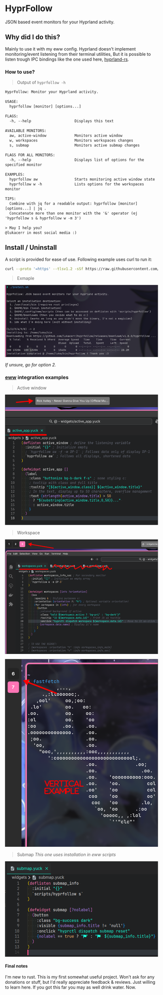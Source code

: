 # HyprFollow

JSON based event monitors for your Hyprland activity.

## Why did I do this?

Mainly to use it with my eww config. Hyprland doesn't implement monitoring/event listening from their terminal utilities,
But it is possible to listen trough IPC bindings like the one used here, [hyprland-rs](https://github.com/hyprland-community/hyprland-rs).

### How to use?

> Output of `hyprfollow -h`

```text
HyprFollow: Monitor your Hyprland activity.

USAGE:
  hyprfollow [monitor] [options...]

FLAGS:
  -h, --help                    Displays this text

AVAILABLE MONITORS:
  aw, active-window             Monitors active window
  w, workspaces                 Monitors workspaces changes
  s, submap                     Monitors active submap changes

FLAGS FOR ALL MONITORS:
  -h, --help                    Displays list of options for the specified monitor

EXAMPLES:
  hyprfollow aw                 Starts monitoring active window state
  hyprfollow w -h               Lists options for the workspaces monitor

TIPS:
  Combine with jq for a readable output: hyprfollow [monitor] [options...] | jq .
  Concatenate more than one monitor with the '&' operator (ej 'hyprfollow s & hyprfollow w -m 3')

> May I help you?
@lukacerr in most social media :)
```

## Install / Uninstall

A script is provided for ease of use. Following example uses curl to run it:

```sh
curl --proto '=https' --tlsv1.2 -sSf https://raw.githubusercontent.com/lukacerr/hyprfollow/main/install.sh | sh
```

> Exmaple

![Installation example](assets/installation.png)

_If unsure, go for option 2._

### [eww](https://github.com/elkowar/eww) integration examples

> Active window

![Active window example](assets/active-window-example.png)

> Workspace

![Workspace horizontal example](assets/workspace-h-example.png)

![Workspace vertical example](assets/workspace-v-example.png)

> Submap
> _This one uses installation in eww scripts_

![alt text](assets/submap-example.png)

#### Final notes

I'm new to rust. This is my first somewhat useful project.
Won't ask for any donations or stuff, but I'd really appreciate feedback & reviews.
Just willing to learn here.
If you got this far you may as well drink water. Now.
